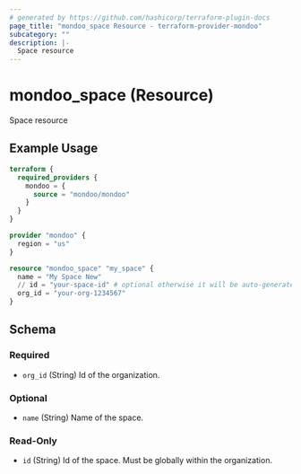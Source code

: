 ```yaml
---
# generated by https://github.com/hashicorp/terraform-plugin-docs
page_title: "mondoo_space Resource - terraform-provider-mondoo"
subcategory: ""
description: |-
  Space resource
---
```


# mondoo_space (Resource)

Space resource

## Example Usage

```terraform
terraform {
  required_providers {
    mondoo = {
      source = "mondoo/mondoo"
    }
  }
}

provider "mondoo" {
  region = "us"
}

resource "mondoo_space" "my_space" {
  name = "My Space New"
  // id = "your-space-id" # optional otherwise it will be auto-generated
  org_id = "your-org-1234567"
}
```

<!-- schema generated by tfplugindocs -->
## Schema

### Required

- `org_id` (String) Id of the organization.

### Optional

- `name` (String) Name of the space.

### Read-Only

- `id` (String) Id of the space. Must be globally within the organization.

